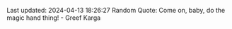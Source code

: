 Last updated: 2024-04-13 18:26:27
Random Quote: Come on, baby, do the magic hand thing! - Greef Karga